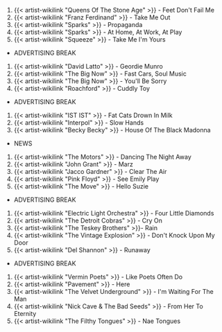1. {{< artist-wikilink "Queens Of The Stone Age" >}} - Feet Don't Fail Me
2. {{< artist-wikilink "Franz Ferdinand" >}} - Take Me Out
3. {{< artist-wikilink "Sparks" >}} - Propaganda
4. {{< artist-wikilink "Sparks" >}} - At Home, At Work, At Play 
5. {{< artist-wikilink "Squeeze" >}} - Take Me I'm Yours

- ADVERTISING BREAK 

1. {{< artist-wikilink "David Latto" >}} - Geordie Munro
2. {{< artist-wikilink "The Big Now" >}} - Fast Cars, Soul Music
3. {{< artist-wikilink "The Big Now" >}} - You'll Be Sorry
4. {{< artist-wikilink "Roachford" >}} - Cuddly Toy

- ADVERTISING BREAK

1. {{< artist-wikilink "IST IST" >}} - Fat Cats Drown In Milk
2. {{< artist-wikilink "Interpol" >}} - Slow Hands
3. {{< artist-wikilink "Becky Becky" >}} - House Of The Black Madonna

- NEWS

1. {{< artist-wikilink "The Motors" >}} - Dancing The Night Away
2. {{< artist-wikilink "John Grant" >}} - Marz
3. {{< artist-wikilink "Jacco Gardner" >}} - Clear The Air
4. {{< artist-wikilink "Pink Floyd" >}} - See Emily Play
5. {{< artist-wikilink "The Move" >}} - Hello Suzie

- ADVERTISING BREAK

1. {{< artist-wikilink "Electric Light Orchestra" >}} - Four Little Diamonds
2. {{< artist-wikilink "The Detroit Cobras" >}} - Cry On
3. {{< artist-wikilink "The Teskey Brothers" >}}- Rain
4. {{< artist-wikilink "The Vintage Explosion" >}} - Don't Knock Upon My Door
5. {{< artist-wikilink "Del Shannon" >}} - Runaway

- ADVERTISING BREAK

1. {{< artist-wikilink "Vermin Poets" >}} - Like Poets Often Do
2. {{< artist-wikilink "Pavement" >}} - Here
3. {{< artist-wikilink "The Velvet Underground" >}} - I'm Waiting For The Man
4. {{< artist-wikilink "Nick Cave & The Bad Seeds" >}} - From Her To Eternity
5. {{< artist-wikilink "The Filthy Tongues" >}} - Nae Tongues
